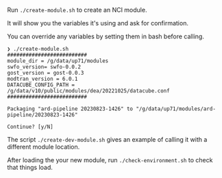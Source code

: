 

Run `./create-module.sh` to create an NCI module.

It will show you the variables it's using and ask for confirmation.

You can override any variables by setting them in bash before calling.

```
❯ ./create-module.sh
##########################
module_dir = /g/data/up71/modules
swfo_version= swfo-0.0.2
gost_version = gost-0.0.3
modtran_version = 6.0.1
DATACUBE_CONFIG_PATH = /g/data/v10/public/modules/dea/20221025/datacube.conf
##########################

Packaging "ard-pipeline 20230823-1426" to "/g/data/up71/modules/ard-pipeline/20230823-1426"

Continue? [y/N]
```

The script `./create-dev-module.sh` gives an example of calling it with a different module location.

After loading the your new module, run `./check-environment.sh` to check that things load.


